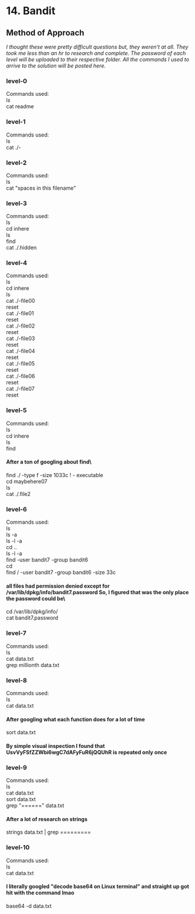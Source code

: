 # **14. Bandit**
## **Method of Approach**
*I thought these were pretty difficult questions but, they weren't at all. They took me less than an hr to research and complete. The password of each level will be uploaded to their respective folder. All the commands I used to arrive to the solution will be posted here.*
### **level-0**
Commands used:\
ls\
cat readme
### **level-1**
Commands used:\
ls\
cat ./-
### **level-2**
Commands used:\
ls\
cat "spaces in this filename"
### **level-3**
Commands used:\
ls\
cd inhere\
ls\
find\
cat ./.hidden
### **level-4**
Commands used:\
ls\
cd inhere\
ls\
cat ./-file00\
reset\
cat ./-file01\
reset\
cat ./-file02\
reset\
cat ./-file03\
reset\
cat ./-file04\
reset\
cat ./-file05\
reset\
cat ./-file06\
reset\
cat ./-file07\
reset
### **level-5**
Commands used:\
ls\
cd inhere\
ls\
find
#### **After a ton of googling about find**\
find ./ -type f -size 1033c ! - executable\
cd maybehere07\
ls\
cat ./.file2
### **level-6**
Commands used:\
ls\
ls -a\
ls -l -a\
cd ..\
ls -l -a\
find -user bandit7 -group bandit6\
cd\
find / -user bandit7 -group bandit6 -size 33c
#### **all files had permission denied except for /var/lib/dpkg/info/bandit7.password So, I figured that was the only place the password could be**\
cd /var/lib/dpkg/info/ \
cat bandit7.password
### **level-7**
Commands used:\
ls\
cat data.txt\
grep millionth data.txt
### **level-8**
Commands used:\
ls\
cat data.txt
#### **After googling what each function does for a lot of time**
sort data.txt
#### **By simple visual inspection I found that UsvVyFSfZZWbi6wgC7dAFyFuR6jQQUhR is repeated only once**
### **level-9**
Commands used:\
ls\
cat data.txt\
sort data.txt\
grep "======" data.txt
#### **After a lot of research on strings**
strings data.txt | grep =========
### **level-10**
Commands used:\
ls\
cat data.txt
#### **I literally googled "decode base64 on Linux terminal" and straight up got hit with the command lmao**
base64 -d data.txt
